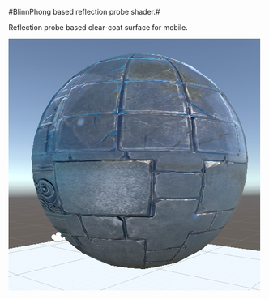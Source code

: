 #BlinnPhong based reflection probe shader.#

Reflection probe based clear-coat surface for mobile.

![](/assets/import.png)





